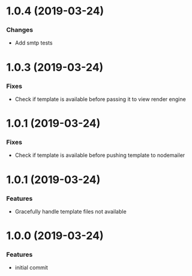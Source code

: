 <a name="1.0.4"></a>
# 1.0.4 (2019-03-24)

### Changes

* Add smtp tests

<a name="1.0.3"></a>
# 1.0.3 (2019-03-24)

### Fixes

* Check if template is available before passing it to view render engine

<a name="1.0.2"></a>
# 1.0.1 (2019-03-24)

### Fixes

* Check if template is available before pushing template to nodemailer

<a name="1.0.1"></a>
# 1.0.1 (2019-03-24)

### Features

* Gracefully handle template files not available 

<a name="1.0.0"></a>
# 1.0.0 (2019-03-24)


### Features

* initial commit
